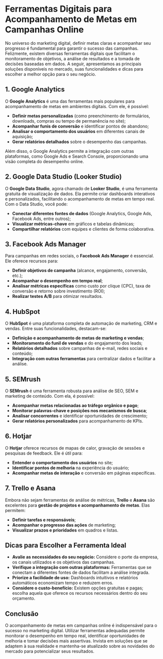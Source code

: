 
# Ferramentas Digitais para Acompanhamento de Metas em Campanhas Online

No universo do marketing digital, definir metas claras e acompanhar seu progresso é fundamental para garantir o sucesso das campanhas. Felizmente, existem diversas ferramentas digitais que facilitam o monitoramento de objetivos, a análise de resultados e a tomada de decisões baseadas em dados. A seguir, apresentamos as principais soluções disponíveis no mercado, suas funcionalidades e dicas para escolher a melhor opção para o seu negócio.

## 1. Google Analytics

O **Google Analytics** é uma das ferramentas mais populares para acompanhamento de metas em ambientes digitais. Com ele, é possível:

- **Definir metas personalizadas** (como preenchimento de formulários, downloads, compras ou tempo de permanência no site);
- **Acompanhar funis de conversão** e identificar pontos de abandono;
- **Analisar o comportamento dos usuários** em diferentes canais de aquisição;
- **Gerar relatórios detalhados** sobre o desempenho das campanhas.

Além disso, o Google Analytics permite a integração com outras plataformas, como Google Ads e Search Console, proporcionando uma visão completa do desempenho online.

## 2. Google Data Studio (Looker Studio)

O **Google Data Studio**, agora chamado de **Looker Studio**, é uma ferramenta gratuita de visualização de dados. Ela permite criar dashboards interativos e personalizados, facilitando o acompanhamento de metas em tempo real. Com o Data Studio, você pode:

- **Conectar diferentes fontes de dados** (Google Analytics, Google Ads, Facebook Ads, entre outros);
- **Visualizar métricas-chave** em gráficos e tabelas dinâmicas;
- **Compartilhar relatórios** com equipes e clientes de forma colaborativa.

## 3. Facebook Ads Manager

Para campanhas em redes sociais, o **Facebook Ads Manager** é essencial. Ele oferece recursos para:

- **Definir objetivos de campanha** (alcance, engajamento, conversão, etc.);
- **Acompanhar o desempenho em tempo real**;
- **Analisar métricas específicas** como custo por clique (CPC), taxa de conversão e retorno sobre investimento (ROI);
- **Realizar testes A/B** para otimizar resultados.

## 4. HubSpot

O **HubSpot** é uma plataforma completa de automação de marketing, CRM e vendas. Entre suas funcionalidades, destacam-se:

- **Definição e acompanhamento de metas de marketing e vendas**;
- **Monitoramento do funil de vendas** e do engajamento dos leads;
- **Relatórios detalhados** sobre campanhas de e-mail, redes sociais e conteúdo;
- **Integração com outras ferramentas** para centralizar dados e facilitar a análise.

## 5. SEMrush

O **SEMrush** é uma ferramenta robusta para análise de SEO, SEM e marketing de conteúdo. Com ela, é possível:

- **Acompanhar metas relacionadas ao tráfego orgânico e pago**;
- **Monitorar palavras-chave e posições nos mecanismos de busca**;
- **Analisar concorrentes** e identificar oportunidades de crescimento;
- **Gerar relatórios personalizados** para acompanhamento de KPIs.

## 6. Hotjar

O **Hotjar** oferece recursos de mapas de calor, gravação de sessões e pesquisas de feedback. Ele é útil para:

- **Entender o comportamento dos usuários** no site;
- **Identificar pontos de melhoria** na experiência do usuário;
- **Acompanhar metas de interação** e conversão em páginas específicas.

## 7. Trello e Asana

Embora não sejam ferramentas de análise de métricas, **Trello** e **Asana** são excelentes para **gestão de projetos e acompanhamento de metas**. Elas permitem:

- **Definir tarefas e responsáveis**;
- **Acompanhar o progresso das ações** de marketing;
- **Visualizar prazos e prioridades** em quadros e listas.

## Dicas para Escolher a Ferramenta Ideal

- **Avalie as necessidades do seu negócio:** Considere o porte da empresa, os canais utilizados e os objetivos das campanhas.
- **Verifique a integração com outras plataformas:** Ferramentas que se conectam a diferentes fontes de dados facilitam a análise integrada.
- **Priorize a facilidade de uso:** Dashboards intuitivos e relatórios automáticos economizam tempo e reduzem erros.
- **Considere o custo-benefício:** Existem opções gratuitas e pagas; escolha aquela que oferece os recursos necessários dentro do seu orçamento.

## Conclusão

O acompanhamento de metas em campanhas online é indispensável para o sucesso no marketing digital. Utilizar ferramentas adequadas permite monitorar o desempenho em tempo real, identificar oportunidades de melhoria e tomar decisões mais assertivas. Invista em soluções que se adaptem à sua realidade e mantenha-se atualizado sobre as novidades do mercado para potencializar seus resultados.

```